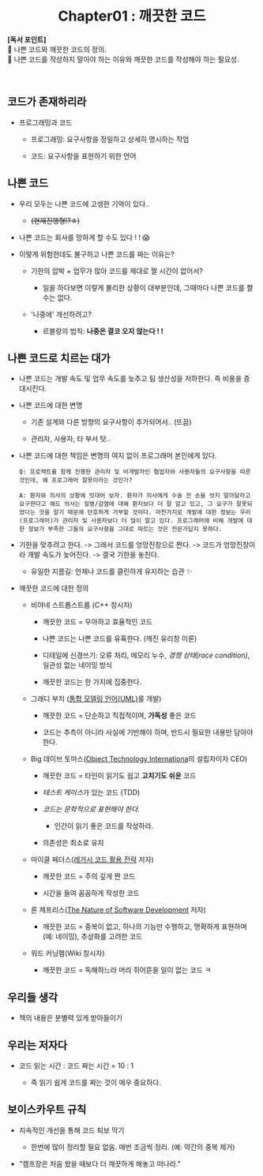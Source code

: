<div align="center">
  <h1>Chapter01 : 깨끗한 코드</h1>
</div>

**[독서 포인트]**
<br />
📌 나쁜 코드와 깨끗한 코드의 정의.
<br />
📌 나쁜 코드를 작성하지 말아야 하는 이유와 깨끗한 코드를 작성해야 하는 필요성.

<br />

## 코드가 존재하리라
- 프로그래밍과 코드

  - 프로그래밍: 요구사항을 정밀하고 상세히 명시하는 작업

  - 코드: 요구사항을 표현하기 위한 언어

## 나쁜 코드
- 우리 모두는 나쁜 코드에 고생한 기억이 있다..

  - ~~(현재진행형!?ㅎ)~~

- 나쁜 코드는 회사를 망하게 할 수도 있다 ! ! 😱

- 이렇게 위험한데도 불구하고 나쁜 코드를 짜는 이유는?

  - 기한의 압박 + 업무가 많아 코드를 제대로 짤 시간이 없어서?

    - 일을 하다보면 이렇게 불리한 상황이 대부분인데, 그때마다 나쁜 코드를 짤 수는 없다.
  
  - '나중에' 개선하려고?

    - 르블랑의 법칙: **나중은 결코 오지 않는다 ! !**

## 나쁜 코드로 치르는 대가

- 나쁜 코드는 개발 속도 및 업무 속도를 늦추고 팀 생산성을 저하한다. 즉 비용을 증대시킨다.

- 나쁜 코드에 대한 변명

  - 기존 설계와 다른 방향의 요구사항이 추가되어서.. (뜨끔)

  - 관리자, 사용자, 타 부서 탓..

- 나쁜 코드에 대한 책임은 변명의 여지 없이 프로그래머 본인에게 있다.
  
  ```
  Q: 프로젝트를 함께 진행한 관리자 및 비개발자인 협업자와 사용자들의 요구사항을 따른 것인데, 왜 프로그래머 잘못이라는 것인가?

  A: 환자와 의사의 상황에 빗대어 보자. 환자가 의사에게 수술 전 손을 씻지 말아달라고 요구한다고 해도 의사는 질병/감염에 대해 환자보다 더 잘 알고 있고, 그 요구가 잘못되었다는 것을 알기 때문에 단호하게 거부할 것이다. 마찬가지로 개발에 대한 정보는 우리(프로그래머)가 관리자 및 사용자보다 더 많이 알고 있다. 프로그래머에 비해 개발에 대한 정보가 부족한 그들의 요구사항을 그대로 따르는 것은 전문가답지 못하다.
  ```

- 기한을 맞추려고 한다. -> 그래서 코드를 엉망진창으로 짠다. -> 코드가 엉망진창이라 개발 속도가 늦어진다. -> 결국 기한을 놓친다.

  - 유일한 지름길: 언제나 코드를 클린하게 유지하는 습관 ✨

- 깨끗한 코드에 대한 정의

  - 비야네 스트롭스트룹 (C++ 창시자)

    - 깨끗한 코드 = 우아하고 효율적인 코드

    - 나쁜 코드는 나쁜 코드를 유횩한다. (깨진 유리창 이론)

    - 디테일에 신경쓰기: 오류 처리, 메모리 누수, *경쟁 상태(race condition)*, 일관성 없는 네이밍 방식

    - 깨끗한 코드는 한 가지에 집중한다.

  - 그래디 부치 ([통합 모델링 언어(UML)](https://ko.wikipedia.org/wiki/%ED%86%B5%ED%95%A9_%EB%AA%A8%EB%8D%B8%EB%A7%81_%EC%96%B8%EC%96%B4)를 개발)

    - 깨끗한 코드 = 단순하고 직접적이며, **가독성** 좋은 코드

    - 코드는 추측이 아니라 사실에 기반해야 하며, 반드시 필요한 내용만 담아야 한다.

  - Big 데이브 토마스([Object Technology Internationa](https://en.wikipedia.org/wiki/Object_Technology_International)의 설립자이자 CEO)

    - 깨끗한 코드 = 타인이 읽기도 쉽고 **고치기도 쉬운** 코드

    - *테스트 케이스*가 있는 코드 (TDD)

    - *코드는 문학적으로 표현해야 한다.*

      - 인간이 읽기 좋은 코드를 작성하라.

    - 의존성은 최소로 유지

  - 마이클 페더스([레거시 코드 활용 전략](https://blog.naver.com/gngh0101/221705816618) 저자)

    - 깨끗한 코드 = 주의 깊게 짠 코드

    - 시간을 들여 꼼꼼하게 작성한 코드

  - 론 제프리스([The Nature of Software Development](https://ridibooks.com/books/443000445?_rdt_sid=author&_rdt_idx=0) 저자)

    - 깨끗한 코드 = 중복이 없고, 하나의 기능만 수행하고, 명확하게 표현하며(예: 네이밍), 추상화를 고려한 코드

  - 워드 커닝햄(Wiki 창시자)

    - 깨끗한 코드 = 독해하느라 머리 쥐어뜯을 일이 없는 코드 ㅋ

## 우리들 생각

- 책의 내용은 분별력 있게 받아들이기

## 우리는 저자다

- 코드 읽는 시간 : 코드 짜는 시간 = 10 : 1

  - 즉 읽기 쉽게 코드를 짜는 것이 매우 중요하다.

## 보이스카우트 규칙

- 지속적인 개선을 통해 코드 퇴보 막기

  - 한번에 많이 정리할 필요 없음. 매번 조금씩 정리. (예: 약간의 중복 제거)

- "캠프장은 처음 왔을 때보다 더 깨끗하게 해놓고 떠나라."

